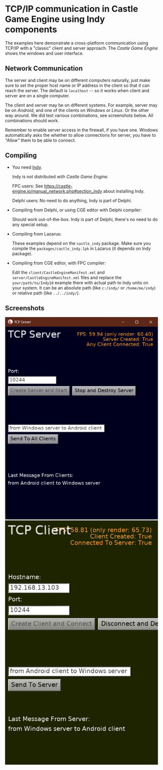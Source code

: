 # TCP/IP communication in Castle Game Engine using Indy components

The examples here demonstrate a cross-platform communication using TCP/IP with a "classic" client and server approach. The _Castle Game Engine_ shows the windows and user interface.

## Network Communication

The server and client may be on different computers naturally, just make sure to set the proper host name or IP address in the client so that it can reach the server. The default is `localhost` -- so it works when client and server are on a single computer.

The client and server may be on different systems. For example, server may be on _Android_, and one of the clients on _Windows_ or _Linux_. Or the other way around. We did test various combinations, see screenshots below. All combinations should work.

Remember to enable server access in the firewall, if you have one. Windows automatically asks the whether to allow connections for server, you have to _"Allow"_ them to be able to connect.

## Compiling

* You need [Indy](https://www.indyproject.org/).

    Indy is not distributed with _Castle Game Engine_.

    FPC users: See https://castle-engine.io/manual_network.php#section_indy about installing Indy.

    Delphi users: No need to do anything, Indy is part of Delphi.

* Compiling from Delphi, or using CGE editor with Delphi compiler:

    Should work out-of-the-box. Indy is part of Delphi, there's no need to do any special setup.

* Compiling from Lazarus:

    These examples depend on the `castle_indy` package. Make sure you compile the `packages/castle_indy.lpk` in Lazarus (it depends on Indy package).

* Compiling from CGE editor, with FPC compiler:

    Edit the `client/CastleEngineManifest.xml` and `server/CastleEngineManifest.xml` files and replace the `your/path/to/Indy10` example there with actual path to Indy units on your system. It can be an absolute path (like `c:/indy/` or `/home/me/indy`) or relative path (like `../../indy/`).

## Screenshots

![Server on Windows](server_windows.png)
![Client on Android](client_android.jpg)
